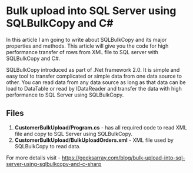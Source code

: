 # Bulk upload into SQL Server using SQLBulkCopy and C#
In this article I am going to write about SQLBulkCopy and its major properties and methods. This article will give you the code for high performance transfer of rows from XML file to SQL server with SQLBulkCopy and C#.

SQLBulkCopy introduced as part of .Net framework 2.0. It is simple and easy tool to transfer complicated or simple data from one data source to other. You can read data from any data source as long as that data can be load to DataTable or read by IDataReader and transfer the data with high performance to SQL Server using SQLBulkCopy.

## Files

1. **CustomerBulkUpload/Program.cs** - has all required code to read XML file and copy to SQL Server using SQLBulkCopy.
1. **CustomerBulkUpload/BulkUploadOrders.xml** - XML file used by SQLBulkCopy to read data.

For more details visit - https://geeksarray.com/blog/bulk-upload-into-sql-server-using-sqlbulkcopy-and-c-sharp
